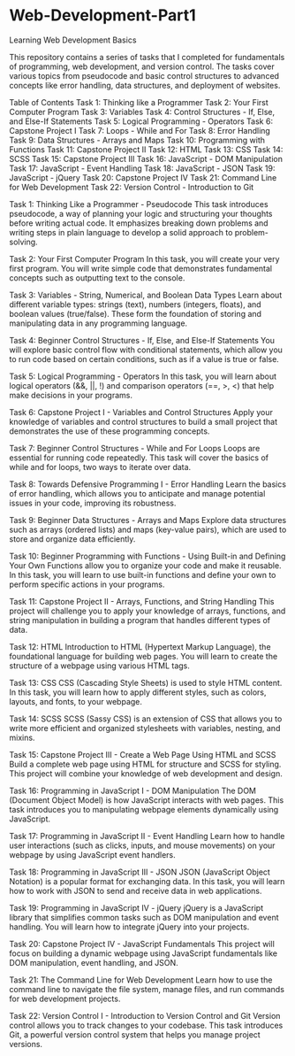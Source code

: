 # Web-Development-Part1
Learning Web Development Basics

This repository contains a series of tasks that I completed for fundamentals of programming, web development, and version control. The tasks cover various topics from pseudocode and basic control structures to advanced concepts like error handling, data structures, and deployment of websites.

Table of Contents
Task 1: Thinking like a Programmer
Task 2: Your First Computer Program
Task 3: Variables
Task 4: Control Structures - If, Else, and Else-If Statements
Task 5: Logical Programming - Operators
Task 6: Capstone Project I
Task 7: Loops - While and For
Task 8: Error Handling
Task 9: Data Structures - Arrays and Maps
Task 10: Programming with Functions
Task 11: Capstone Project II
Task 12: HTML
Task 13: CSS
Task 14: SCSS
Task 15: Capstone Project III
Task 16: JavaScript - DOM Manipulation
Task 17: JavaScript - Event Handling
Task 18: JavaScript - JSON
Task 19: JavaScript - jQuery
Task 20: Capstone Project IV
Task 21: Command Line for Web Development
Task 22: Version Control - Introduction to Git

Task 1: Thinking Like a Programmer - Pseudocode
This task introduces pseudocode, a way of planning your logic and structuring your thoughts before writing actual code. It emphasizes breaking down problems and writing steps in plain language to develop a solid approach to problem-solving.

Task 2: Your First Computer Program
In this task, you will create your very first program. You will write simple code that demonstrates fundamental concepts such as outputting text to the console.

Task 3: Variables - String, Numerical, and Boolean Data Types
Learn about different variable types: strings (text), numbers (integers, floats), and boolean values (true/false). These form the foundation of storing and manipulating data in any programming language.

Task 4: Beginner Control Structures - If, Else, and Else-If Statements
You will explore basic control flow with conditional statements, which allow you to run code based on certain conditions, such as if a value is true or false.

Task 5: Logical Programming - Operators
In this task, you will learn about logical operators (&&, ||, !) and comparison operators (==, >, <) that help make decisions in your programs.

Task 6: Capstone Project I - Variables and Control Structures
Apply your knowledge of variables and control structures to build a small project that demonstrates the use of these programming concepts.

Task 7: Beginner Control Structures - While and For Loops
Loops are essential for running code repeatedly. This task will cover the basics of while and for loops, two ways to iterate over data.

Task 8: Towards Defensive Programming I - Error Handling
Learn the basics of error handling, which allows you to anticipate and manage potential issues in your code, improving its robustness.

Task 9: Beginner Data Structures - Arrays and Maps
Explore data structures such as arrays (ordered lists) and maps (key-value pairs), which are used to store and organize data efficiently.

Task 10: Beginner Programming with Functions - Using Built-in and Defining Your Own
Functions allow you to organize your code and make it reusable. In this task, you will learn to use built-in functions and define your own to perform specific actions in your programs.

Task 11: Capstone Project II - Arrays, Functions, and String Handling
This project will challenge you to apply your knowledge of arrays, functions, and string manipulation in building a program that handles different types of data.

Task 12: HTML
Introduction to HTML (Hypertext Markup Language), the foundational language for building web pages. You will learn to create the structure of a webpage using various HTML tags.

Task 13: CSS
CSS (Cascading Style Sheets) is used to style HTML content. In this task, you will learn how to apply different styles, such as colors, layouts, and fonts, to your webpage.

Task 14: SCSS
SCSS (Sassy CSS) is an extension of CSS that allows you to write more efficient and organized stylesheets with variables, nesting, and mixins.

Task 15: Capstone Project III - Create a Web Page Using HTML and SCSS
Build a complete web page using HTML for structure and SCSS for styling. This project will combine your knowledge of web development and design.

Task 16: Programming in JavaScript I - DOM Manipulation
The DOM (Document Object Model) is how JavaScript interacts with web pages. This task introduces you to manipulating webpage elements dynamically using JavaScript.

Task 17: Programming in JavaScript II - Event Handling
Learn how to handle user interactions (such as clicks, inputs, and mouse movements) on your webpage by using JavaScript event handlers.

Task 18: Programming in JavaScript III - JSON
JSON (JavaScript Object Notation) is a popular format for exchanging data. In this task, you will learn how to work with JSON to send and receive data in web applications.

Task 19: Programming in JavaScript IV - jQuery
jQuery is a JavaScript library that simplifies common tasks such as DOM manipulation and event handling. You will learn how to integrate jQuery into your projects.

Task 20: Capstone Project IV - JavaScript Fundamentals
This project will focus on building a dynamic webpage using JavaScript fundamentals like DOM manipulation, event handling, and JSON.

Task 21: The Command Line for Web Development
Learn how to use the command line to navigate the file system, manage files, and run commands for web development projects.

Task 22: Version Control I - Introduction to Version Control and Git
Version control allows you to track changes to your codebase. This task introduces Git, a powerful version control system that helps you manage project versions.



